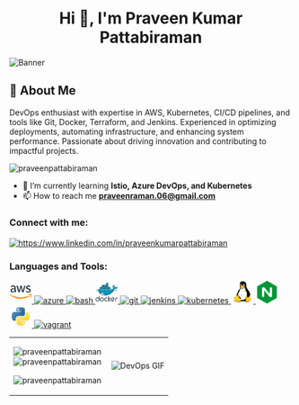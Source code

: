 <h1 align="center">Hi 👋, I'm Praveen Kumar Pattabiraman</h1>

![Banner](https://cdn.hashnode.com/res/hashnode/image/upload/v1679566984105/a9959474-198d-4bff-b290-1a54b4d66092.gif)

## 🚀 About Me
DevOps enthusiast with expertise in AWS, Kubernetes, CI/CD pipelines, and tools like Git, Docker, Terraform, and Jenkins. Experienced in optimizing deployments, automating infrastructure, and enhancing system performance. Passionate about driving innovation and contributing to impactful projects.

<p align="left"> <img src="https://komarev.com/ghpvc/?username=praveenpattabiraman&label=Profile%20views&color=0e75b6&style=flat" alt="praveenpattabiraman" /> </p>

- 🌱 I’m currently learning **Istio, Azure DevOps, and Kubernetes**
- 📫 How to reach me **praveenraman.06@gmail.com**

<h3 align="left">Connect with me:</h3>
<p align="left">
<a href="https://linkedin.com/in/https://www.linkedin.com/in/praveenkumarpattabiraman" target="blank"><img align="center" src="https://raw.githubusercontent.com/rahuldkjain/github-profile-readme-generator/master/src/images/icons/Social/linked-in-alt.svg" alt="https://www.linkedin.com/in/praveenkumarpattabiraman" height="30" width="40" /></a>
</p>

<h3 align="left">Languages and Tools:</h3>
<p align="left"> 
<a href="https://aws.amazon.com" target="_blank" rel="noreferrer"> <img src="https://raw.githubusercontent.com/devicons/devicon/master/icons/amazonwebservices/amazonwebservices-original-wordmark.svg" alt="aws" width="40" height="40"/> </a> 
<a href="https://azure.microsoft.com/en-in/" target="_blank" rel="noreferrer"> <img src="https://www.vectorlogo.zone/logos/microsoft_azure/microsoft_azure-icon.svg" alt="azure" width="40" height="40"/> </a> 
<a href="https://www.gnu.org/software/bash/" target="_blank" rel="noreferrer"> <img src="https://www.vectorlogo.zone/logos/gnu_bash/gnu_bash-icon.svg" alt="bash" width="40" height="40"/> </a> 
<a href="https://www.docker.com/" target="_blank" rel="noreferrer"> <img src="https://raw.githubusercontent.com/devicons/devicon/master/icons/docker/docker-original-wordmark.svg" alt="docker" width="40" height="40"/> </a> 
<a href="https://git-scm.com/" target="_blank" rel="noreferrer"> <img src="https://www.vectorlogo.zone/logos/git-scm/git-scm-icon.svg" alt="git" width="40" height="40"/> </a> 
<a href="https://www.jenkins.io" target="_blank" rel="noreferrer"> <img src="https://www.vectorlogo.zone/logos/jenkins/jenkins-icon.svg" alt="jenkins" width="40" height="40"/> </a> 
<a href="https://kubernetes.io" target="_blank" rel="noreferrer"> <img src="https://www.vectorlogo.zone/logos/kubernetes/kubernetes-icon.svg" alt="kubernetes" width="40" height="40"/> </a> 
<a href="https://www.linux.org/" target="_blank" rel="noreferrer"> <img src="https://raw.githubusercontent.com/devicons/devicon/master/icons/linux/linux-original.svg" alt="linux" width="40" height="40"/> </a> 
<a href="https://www.nginx.com" target="_blank" rel="noreferrer"> <img src="https://raw.githubusercontent.com/devicons/devicon/master/icons/nginx/nginx-original.svg" alt="nginx" width="40" height="40"/> </a> 
<a href="https://www.python.org" target="_blank" rel="noreferrer"> <img src="https://raw.githubusercontent.com/devicons/devicon/master/icons/python/python-original.svg" alt="python" width="40" height="40"/> </a> 
<a href="https://www.vagrantup.com/" target="_blank" rel="noreferrer"> <img src="https://www.vectorlogo.zone/logos/vagrantup/vagrantup-icon.svg" alt="vagrant" width="40" height="40"/> </a> 
</p>

<table>
<tr>
<td>
<p><img align="left" src="https://github-readme-stats.vercel.app/api/top-langs?username=praveenpattabiraman&show_icons=true&locale=en&layout=compact" alt="praveenpattabiraman" /></p>

<p>&nbsp;<img align="center" src="https://github-readme-stats.vercel.app/api?username=praveenpattabiraman&show_icons=true&locale=en" alt="praveenpattabiraman" /></p>

<p><img align="center" src="https://github-readme-streak-stats.herokuapp.com/?user=praveenpattabiraman&" alt="praveenpattabiraman" /></p>
</td>
<td>
<img src="https://cdn.dribbble.com/users/926537/screenshots/4502902/dev-ops-gif-dr.gif" alt="DevOps GIF" width="400"/>
</td>
</tr>
</table>
